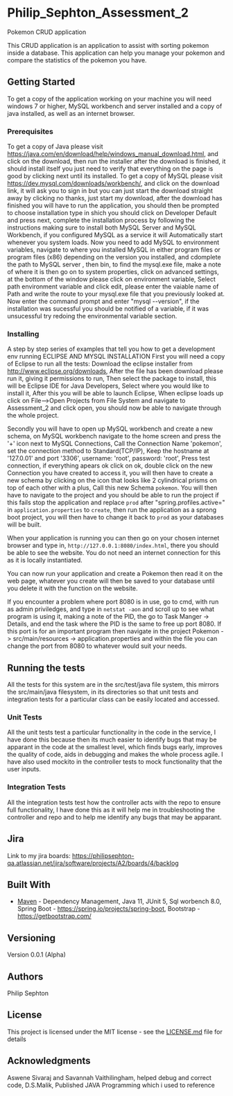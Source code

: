 # Philip_Sephton_Assessment_2
Pokemon CRUD application

This CRUD application is an application to assist with sorting pokemon inside a database. This application can help you manage your pokemon and compare the statistics of the pokemon you have. 

## Getting Started

To get a copy of the application working on your machine you will need windows 7 or higher, MySQL workbench and server installed and a copy of java installed, as well as an internet browser.

### Prerequisites

To get a copy of Java please visit https://java.com/en/download/help/windows_manual_download.html, and click on the download, then run the installer after the download is finished, it should install itself you just need to verify that everything on the page is good by clicking next until its installed.
To get a copy of MySQL please visit https://dev.mysql.com/downloads/workbench/, and click on the download link, it will ask you to sign in but you can just start the download straight away by clicking no thanks, just start my download,
after the download has finished you will have to run the application, you should then be prompted to choose installation type in shich you should click on Developer Default and press next,
complete the installation process by following the instructions making sure to install both MySQL Server and MySQL Workbench, if you configured MySQL as a service it will Automatically start whenever you system loads.
Now you need to add MySQL to environment variables, navigate to where you installed MySQL in either program files or program files (x86) depending on the version you installed, and cdomplete the path to MySQL server <ver>, then bin,
to find the mysql.exe file, make a note of where it is then go on to system properties, click on advanced settings, at the bottom of the window please click on environment variable, Select path environment variable and click edit,
please enter the vaiable name of Path and write the route to your mysql.exe file that you previously looked at.
Now enter the command prompt and enter "mysql --version", if the installation was sucessful you should be notified of a variable, if it was unsucessful try redoing the environmental variable section.

### Installing

A step by step series of examples that tell you how to get a development env running ECLIPSE AND MYSQL INSTALLATION
First you will need a copy of Eclipse to run all the tests:
Download the eclipse installer from  http://www.eclipse.org/downloads,
After the file has been download please run it, giving it permissions to run,
Then select the package to install, this will be Eclipse IDE for Java Developers,
Select where you would like to install it,
After this you will be able to launch Eclipse,
When eclipse loads up click on File-->Open Projects from File System and navigate to Assessment_2 and click open,
you should now be able to navigate through the whole project.


Secondly you will have to open up MySQL workbench and create a new schema,
on MySQL workbench navigate to the home screen and press the '+' icon next to MySQL Connections,
Call the Connection Name 'pokemon', set the connection method to Standard(TCP/IP), Keep the hostname at '127.0.01' and port '3306', username: 'root', password: 'root',
Press test connection, if everything apears ok click on ok, double click on the new Connection you have created to access it,
you will then have to create a new schema by clicking on the icon that looks like 2 cylindrical prisms on top of each other with a plus,
Call this new Schema `pokemon`.
You will then have to navigate to the project and you should be able to run the project if this fails stop the application and replace `prod` after "spring.profiles.active="
in `application.properties` to `create`, then run the application as a sprong boot project, you will then have to change it back to `prod` as your databases will be built.

When your application is running you can then go on your chosen internet browser and type in, `http://127.0.0.1:8080/index.html`, there you should be able to see the website.
You do not need an internet connection for this as it is locally instantiated.

You can now run your application and create a Pokemon then read it on the web page, whatever you create will then be saved to your database until you delete it with the function on the website.

If you encounter a problem where port 8080 is in use, go to cmd, with run as admin priviledges, and type in `netstat -aon` and scroll up to see what program is using it, making a note of the PID, the go to Task Manger -> Details, and end the task where the PID is the same to free up port 8080. If this port is for an important program then navigate in the project Pokemon -> src/main/resources -> application.properties and within the file you can change the port from 8080 to whatever would suit your needs.

## Running the tests

All the tests for this system are in the src/test/java file system, this mirrors the src/main/java filesystem, in its directories so that unit tests and integration tests for a particular class can be easily located and accessed. 

### Unit Tests 
All the unit tests test a particular functionality in the code in the service, I have done this because then its much easier to identify bugs that may be apparant in the code at the smallest level, which finds bugs early,
improves the quality of code, aids in debugging and makes the whole process agile.
I have also used mockito in the controller tests to mock functionality that the user inputs.


### Integration Tests
All the integration tests test how the controller acts with the repo to ensure full functionality, I have done this as it will help me in troubleshooting the controller and repo and to help me identify any bugs that may be apparant.

## Jira
Link to my jira boards: https://philipsephton-qa.atlassian.net/jira/software/projects/A2/boards/4/backlog

## Built With

* [Maven](https://maven.apache.org/) - Dependency Management,
Java 11, 
JUnit 5, 
Sql worbench 8.0, 
Spring Boot - https://spring.io/projects/spring-boot, 
Bootstrap - https://getbootstrap.com/

## Versioning

Version 0.0.1 (Alpha)

## Authors

Philip Sephton

## License

This project is licensed under the MIT license - see the [LICENSE.md](LICENSE.md) file for details 


## Acknowledgments

Aswene Sivaraj and Savannah Vaithilingham, helped debug and correct code, 
D.S.Malik, Published JAVA Programming which i used to reference

